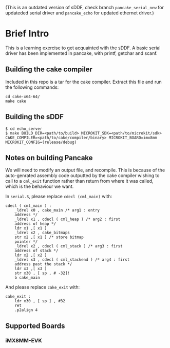 (This is an outdated version of sDDF, check branch `pancake_serial_new` for updateded serial driver and `pancake_echo` for updated ethernet driver.)

# Brief Intro
This is a learning exercise to get acquainted with the sDDF. A basic serial driver has been implemented in pancake, with printf, getchar and scanf.

## Building the cake compiler
Included in this repo is a tar for the cake compiler. Extract this file and run the
following commands:
```
cd cake-x64-64/
make cake
```

## Building the sDDF

    $ cd echo_server
    $ make BUILD_DIR=<path/to/build> MICROKIT_SDK=<path/to/microkit/sdk> CAKE_COMPILER=<path/to/cake/compiler/binary> MICROKIT_BOARD=imx8mm MICROKIT_CONFIG=(release/debug)

## Notes on building Pancake
We will need to modify an output file, and recompile. This is because of the auto-genrated assembly code outputted by the cake compiler wishing to call
to a `cml_exit` function rather than return from where it was called, which is the behaviour we want.

In `serial.S`, please replace `cdecl (cml_main)` with:

```
cdecl ( cml_main ) :
    _ldrel x0 , cake_main /* arg1 : entry
    address */
    _ldrel x1 , cdecl ( cml_heap ) /* arg2 : first
    address of heap */
    ldr x1 ,[ x1 ]
    _ldrel x2 , cake_bitmaps
    str x2 ,[ x1 ] /* store bitmap
    pointer */
    _ldrel x2 , cdecl ( cml_stack ) /* arg3 : first
    address of stack */
    ldr x2 ,[ x2 ]
    _ldrel x3 , cdecl ( cml_stackend ) /* arg4 : first
    address past the stack */
    ldr x3 ,[ x3 ]
    str x30 , [ sp , # -32]!
    b cake_main
```

And please replace `cake_exit` with:

```
cake_exit :
    ldr x30 , [ sp ] , #32
    ret
    .p2align 4
```
## Supported Boards

### iMX8MM-EVK


